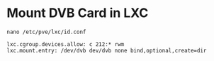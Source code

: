 # Mount DVB Card in LXC

```shell
nano /etc/pve/lxc/id.conf
```
```text
lxc.cgroup.devices.allow: c 212:* rwm
lxc.mount.entry: /dev/dvb dev/dvb none bind,optional,create=dir
```
